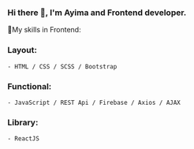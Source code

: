 ### Hi there 👋, I'm Ayima and Frontend developer.

🌱My skills in Frontend:
  ### Layout: 
    - HTML / CSS / SCSS / Bootstrap
  ### Functional: 
    - JavaScript / REST Api / Firebase / Axios / AJAX
  ### Library: 
    - ReactJS
